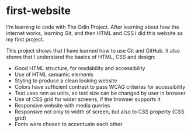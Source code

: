 # first-website

I'm learning to code with The Odin Project. After learning about how the internet works, learning Git, and then HTML and CSS I did this website as my first project.

This project shows that I have learned how to use Git and GitHub. It also shows that I understand the basics of HTML, CSS and design:

- Good HTML structure, for readability and accessibility
- Use of HTML semantic elements
- Styling to produce a clean looking website
- Colors have sufficient contrast to pass WCAG criterias for accessibility
- Text uses rem as units, so text size can be changed by user in browser
- Use of CSS grid for wider screens, if the browser supports it
- Responsive website with media queries
- Responsive not only to width of screen, but also to CSS property (CSS grid)
- Fonts were chosen to accentuate each other

